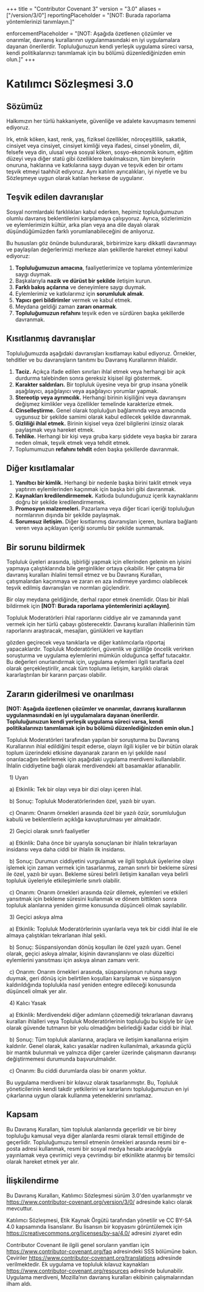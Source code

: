 +++
title = "Contributor Covenant 3"
version = "3.0"
aliases = \["/version/3/0"]
reportingPlaceholder = "\[NOT: Burada raporlama yöntemlerinizi tanımlayın.]"

enforcementPlaceholder = "\[NOT: Aşağıda özetlenen çözümler ve onarımlar, davranış kurallarının uygulanmasındaki en iyi uygulamalara dayanan önerilerdir. Topluluğunuzun kendi yerleşik uygulama süreci varsa, kendi politikalarınızı tanımlamak için bu bölümü düzenlediğinizden emin olun.]"
+++



# Katılımcı Sözleşmesi 3.0



## Sözümüz



Halkımızın her türlü hakkaniyete, güvenliğe ve adalete kavuşmasını temenni ediyoruz.



Irk, etnik köken, kast, renk, yaş, fiziksel özellikler, nöroçeşitlilik, sakatlık, cinsiyet veya cinsiyet, cinsiyet kimliği veya ifadesi, cinsel yönelim, dil, felsefe veya din, ulusal veya sosyal köken, sosyo-ekonomik konum, eğitim düzeyi veya diğer statü gibi özelliklere bakılmaksızın, tüm bireylerin onuruna, haklarına ve katkılarına saygı duyan ve teşvik eden bir ortamı teşvik etmeyi taahhüt ediyoruz. Aynı katılım ayrıcalıkları, iyi niyetle ve bu Sözleşmeye uygun olarak katılan herkese de uygulanır.



## Teşvik edilen davranışlar



Sosyal normlardaki farklılıkları kabul ederken, hepimiz topluluğumuzun olumlu davranış beklentilerini karşılamaya çalışıyoruz. Ayrıca, sözlerimizin ve eylemlerimizin kültür, arka plan veya ana dile dayalı olarak düşündüğümüzden farklı yorumlanabileceğini de anlıyoruz.



Bu hususları göz önünde bulundurarak, birbirimize karşı dikkatli davranmayı ve paylaşılan değerlerimizi merkeze alan şekillerde hareket etmeyi kabul ediyoruz:



1. **Topluluğumuzun amacına**, faaliyetlerimize ve toplama yöntemlerimize saygı duymak.
2. Başkalarıyla **nazik ve dürüst bir şekilde** iletişim kurun.
3. **Farklı bakış açılarına** ve deneyimlere saygı duymak.
4. Eylemlerimiz ve katkılarımız için **sorumluluk almak**.
5. **Yapıcı geri bildirimler** vermek ve kabul etmek.
6. Meydana geldiği zaman **zararı onarmak**.
7. **Topluluğumuzun refahını** teşvik eden ve sürdüren başka şekillerde davranmak.



## Kısıtlanmış davranışlar



Topluluğumuzda aşağıdaki davranışları kısıtlamayı kabul ediyoruz. Örnekler, tehditler ve bu davranışların tanıtımı bu Davranış Kurallarının ihlalidir.



1. **Taciz.** Açıkça ifade edilen sınırları ihlal etmek veya herhangi bir açık durdurma talebinden sonra gereksiz kişisel ilgi göstermek.
2. **Karakter saldırıları.** Bir topluluk üyesine veya bir grup insana yönelik aşağılayıcı, aşağılayıcı veya aşağılayıcı yorumlar yapmak.
3. **Stereotip veya ayrımcılık.** Herhangi birinin kişiliğini veya davranışını değişmez kimlikler veya özellikler temelinde karakterize etmek.
4. **Cinselleştirme.** Genel olarak topluluğun bağlamında veya amacında uygunsuz bir şekilde samimi olarak kabul edilecek şekilde davranmak.
5. **Gizliliği ihlal etmek.** Birinin kişisel veya özel bilgilerini izinsiz olarak paylaşmak veya hareket etmek.
6. **Tehlike.** Herhangi bir kişi veya gruba karşı şiddete veya başka bir zarara neden olmak, teşvik etmek veya tehdit etmek.
7. Toplumumuzun **refahını tehdit** eden başka şekillerde davranmak.



## Diğer kısıtlamalar



1. **Yanıltıcı bir kimlik.** Herhangi bir nedenle başka birini taklit etmek veya yaptırım eylemlerinden kaçınmak için başka biri gibi davranmak.
2. **Kaynakları kredilendirmemek.** Katkıda bulunduğunuz içerik kaynaklarını doğru bir şekilde kredilendirmemek.
3. **Promosyon malzemeleri.** Pazarlama veya diğer ticari içeriği topluluğun normlarının dışında bir şekilde paylaşmak.
4. **Sorumsuz iletişim.** Diğer kısıtlanmış davranışları içeren, bunlara bağlantı veren veya açıklayan içeriği sorumlu bir şekilde sunmamak.

### 

## Bir sorunu bildirmek



Topluluk üyeleri arasında, işbirliği yapmak için ellerinden gelenin en iyisini yapmaya çalıştıklarında bile gerginlikler ortaya çıkabilir. Her çatışma bir davranış kuralları ihlalini temsil etmez ve bu Davranış Kuralları, çatışmalardan kaçınmaya ve zararı en aza indirmeye yardımcı olabilecek teşvik edilmiş davranışları ve normları güçlendirir.



Bir olay meydana geldiğinde, derhal rapor etmek önemlidir. Olası bir ihlali bildirmek için **\[NOT: Burada raporlama yöntemlerinizi açıklayın]**.



Topluluk Moderatörleri ihlal raporlarını ciddiye alır ve zamanında yanıt vermek için her türlü çabayı gösterecektir.  Davranış kuralları ihlallerinin tüm raporlarını araştıracak, mesajları, günlükleri ve kayıtları



gözden geçirecek veya tanıklarla ve diğer katılımcılarla röportaj yapacaklardır. Topluluk Moderatörleri, güvenlik ve gizliliğe öncelik verirken soruşturma ve uygulama eylemlerini mümkün olduğunca şeffaf tutacaktır. Bu değerleri onurlandırmak için, uygulama eylemleri ilgili taraflarla özel olarak gerçekleştirilir, ancak tüm topluma iletişim, karşılıklı olarak kararlaştırılan bir kararın parçası olabilir.



## Zararın giderilmesi ve onarılması



**\[NOT: Aşağıda özetlenen çözümler ve onarımlar, davranış kurallarının uygulanmasındaki en iyi uygulamalara dayanan önerilerdir. Topluluğunuzun kendi yerleşik uygulama süreci varsa, kendi politikalarınızı tanımlamak için bu bölümü düzenlediğinizden emin olun.]**



Topluluk Moderatörleri tarafından yapılan bir soruşturma bu Davranış Kurallarının ihlal edildiğini tespit ederse, olayın ilgili kişiler ve bir bütün olarak toplum üzerindeki etkisine dayanarak zararın en iyi şekilde nasıl onarılacağını belirlemek için aşağıdaki uygulama merdiveni kullanılabilir. İhlalin ciddiyetine bağlı olarak merdivendeki alt basamaklar atlanabilir.



 	1) Uyarı

 		a) Etkinlik: Tek bir olayı veya bir dizi olayı içeren ihlal.

 		b) Sonuç: Topluluk Moderatörlerinden özel, yazılı bir uyarı.

 		c) Onarım: Onarım örnekleri arasında özel bir yazılı özür, sorumluluğun kabulü ve beklentilerin açıklığa kavuşturulması yer almaktadır.



 	2) Geçici olarak sınırlı faaliyetler

 		a) Etkinlik: Daha önce bir uyarıyla sonuçlanan bir ihlalin tekrarlayan insidansı veya daha ciddi bir ihlalin ilk insidansı.

 		b) Sonuç:  Durumun ciddiyetini vurgulamak ve ilgili topluluk üyelerine olayı işlemek için zaman vermek için tasarlanmış, zaman sınırlı bir bekleme süresi ile özel, yazılı bir uyarı.  Bekleme süresi belirli iletişim kanalları veya belirli topluluk üyeleriyle etkileşimlerle sınırlı olabilir.

 		c) Onarım: Onarım örnekleri arasında özür dilemek, eylemleri ve etkileri yansıtmak için bekleme süresini kullanmak ve dönem bittikten sonra topluluk alanlarına yeniden girme konusunda düşünceli olmak sayılabilir.



 	3) Geçici askıya alma

 		a) Etkinlik: Topluluk Moderatörlerinin uyarılarla veya tek bir ciddi ihlal ile ele almaya çalıştıkları tekrarlanan ihlal şekli.

 		b) Sonuç: Süspansiyondan dönüş koşulları ile özel yazılı uyarı. Genel olarak, geçici askıya almalar, kişinin davranışlarını ve olası düzeltici eylemlerini yansıtması için askıya alınan zamanı verir.

 		c) Onarım: Onarım örnekleri arasında, süspansiyonun ruhuna saygı duymak, geri dönüş için belirtilen koşulları karşılamak ve süspansiyon kaldırıldığında toplulukla nasıl yeniden entegre edileceği konusunda düşünceli olmak yer alır.



 	4) Kalıcı Yasak

 		a) Etkinlik: Merdivendeki diğer adımların çözemediği tekrarlanan davranış kuralları ihlalleri veya Topluluk Moderatörlerinin topluluğu bu kişiyle bir üye olarak güvende tutmanın bir yolu olmadığını belirlediği kadar ciddi bir ihlal.

 		b) Sonuç: Tüm topluluk alanlarına, araçlara ve iletişim kanallarına erişim kaldırılır. Genel olarak, kalıcı yasaklar nadiren kullanılmalı, arkasında güçlü bir mantık bulunmalı ve yalnızca diğer çareler üzerinde çalışmanın davranışı değiştirmemesi durumunda başvurulmalıdır.

 		c) Onarım: Bu ciddi durumlarda olası bir onarım yoktur.



Bu uygulama merdiveni bir kılavuz olarak tasarlanmıştır. Bu, Topluluk yöneticilerinin kendi takdir yetkilerini ve kararlarını topluluğumuzun en iyi çıkarlarına uygun olarak kullanma yeteneklerini sınırlamaz.



## Kapsam



Bu Davranış Kuralları, tüm topluluk alanlarında geçerlidir ve bir birey topluluğu kamusal veya diğer alanlarda resmi olarak temsil ettiğinde de geçerlidir. Topluluğumuzu temsil etmenin örnekleri arasında resmi bir e-posta adresi kullanmak, resmi bir sosyal medya hesabı aracılığıyla yayınlamak veya çevrimiçi veya çevrimdışı bir etkinlikte atanmış bir temsilci olarak hareket etmek yer alır.



## İlişkilendirme



Bu Davranış Kuralları, Katılımcı Sözleşmesi sürüm 3.0'den uyarlanmıştır ve https://www.contributor-covenant.org/version/3/0/ adresinde kalıcı olarak mevcuttur.



Katılımcı Sözleşmesi, Etik Kaynak Örgütü tarafından yönetilir ve CC BY-SA 4.0 kapsamında lisanslanır. Bu lisansın bir kopyasını görüntülemek için https://creativecommons.org/licenses/by-sa/4.0/ adresini ziyaret edin



Contributor Covenant ile ilgili genel soruların yanıtları için https://www.contributor-covenant.org/faq adresindeki SSS bölümüne bakın. Çeviriler https://www.contributor-covenant.org/translations adresinde verilmektedir. Ek uygulama ve topluluk kılavuz kaynakları https://www.contributor-covenant.org/resources adresinde bulunabilir. Uygulama merdiveni, Mozilla’nın davranış kuralları ekibinin çalışmalarından ilham aldı.

